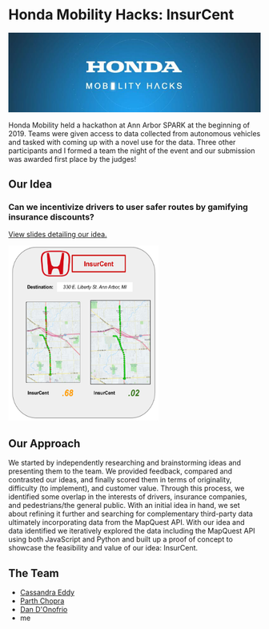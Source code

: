 # Honda Mobility Hacks: InsurCent

<img src="content/hack_header.jpg" alt="Banner from Honda Mobility Hacks event"/>

Honda Mobility held a hackathon at Ann Arbor SPARK at the beginning of 2019. Teams were given access to data collected from autonomous vehicles and tasked with coming up with a novel use for the data. Three other participants and I formed a team the night of the event and our submission was awarded first place by the judges!

## Our Idea
### Can we incentivize drivers to user safer routes by gamifying insurance discounts?

[View slides detailing our idea.](https://github.com/Bcromas/honda_mobility_hacks/blob/master/content/InsurCent.pdf)

<img src="content/hack_insurcent.png" width="300" height="350" alt="Mock-up of route-planning screen for InsurCent"/>

## Our Approach
We started by independently researching and brainstorming ideas and presenting them to the team. We provided feedback, compared and contrasted our ideas, and finally scored them in terms of originality, difficulty (to implement), and customer value. Through this process, we identified some overlap in the interests of drivers, insurance companies, and pedestrians/the general public. With an initial idea in hand, we set about refining it further and searching for complementary third-party data ultimately incorporating data from the MapQuest API. With our idea and data identified we iteratively explored the data including the MapQuest API using both JavaScript and Python and built up a proof of concept to showcase the feasibility and value of our idea: InsurCent.    

## The Team
* [Cassandra Eddy](https://www.linkedin.com/in/cassandra-eddy-885a40112/)
* [Parth Chopra](https://www.linkedin.com/in/parth-chopra-b7414068/)
* [Dan D'Onofrio](https://www.linkedin.com/in/dan-d-onofrio-769697170/)
* me
